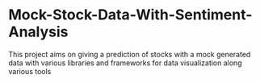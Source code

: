 # Mock-Stock-Data-With-Sentiment-Analysis
This project aims on giving a prediction of stocks with a mock generated data with various libraries and frameworks for data visualization 
along various tools
